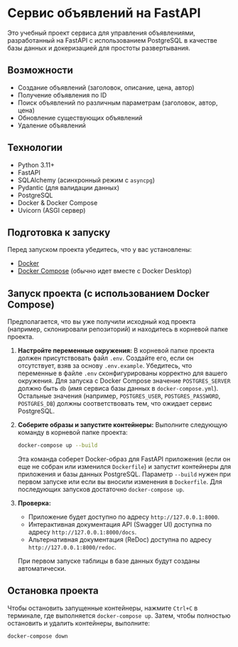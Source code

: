 # Сервис объявлений на FastAPI

Это учебный проект сервиса для управления объявлениями, разработанный на FastAPI с использованием PostgreSQL в качестве базы данных и докеризацией для простоты развертывания.

## Возможности

*   Создание объявлений (заголовок, описание, цена, автор)
*   Получение объявления по ID
*   Поиск объявлений по различным параметрам (заголовок, автор, цена)
*   Обновление существующих объявлений
*   Удаление объявлений

## Технологии

*   Python 3.11+
*   FastAPI
*   SQLAlchemy (асинхронный режим с `asyncpg`)
*   Pydantic (для валидации данных)
*   PostgreSQL
*   Docker & Docker Compose
*   Uvicorn (ASGI сервер)

## Подготовка к запуску

Перед запуском проекта убедитесь, что у вас установлены:

*   [Docker](https://www.docker.com/get-started)
*   [Docker Compose](https://docs.docker.com/compose/install/) (обычно идет вместе с Docker Desktop)

## Запуск проекта (с использованием Docker Compose)

Предполагается, что вы уже получили исходный код проекта (например, склонировали репозиторий) и находитесь в корневой папке проекта.

1.  **Настройте переменные окружения:**
    В корневой папке проекта должен присутствовать файл `.env`. Создайте его, если он отсутствует, взяв за основу `.env.example`.
    Убедитесь, что переменные в файле `.env` сконфигурированы корректно для вашего окружения. Для запуска с Docker Compose значение `POSTGRES_SERVER` должно быть `db` (имя сервиса базы данных в `docker-compose.yml`). Остальные значения (например, `POSTGRES_USER`, `POSTGRES_PASSWORD`, `POSTGRES_DB`) должны соответствовать тем, что ожидает сервис PostgreSQL.

2.  **Соберите образы и запустите контейнеры:**
    Выполните следующую команду в корневой папке проекта:
    ```bash
    docker-compose up --build
    ```
    Эта команда соберет Docker-образ для FastAPI приложения (если он еще не собран или изменился `Dockerfile`) и запустит контейнеры для приложения и базы данных PostgreSQL.
    Параметр `--build` нужен при первом запуске или если вы вносили изменения в `Dockerfile`. Для последующих запусков достаточно `docker-compose up`.

3.  **Проверка:**
    *   Приложение будет доступно по адресу `http://127.0.0.1:8000`.
    *   Интерактивная документация API (Swagger UI) доступна по адресу `http://127.0.0.1:8000/docs`.
    *   Альтернативная документация (ReDoc) доступна по адресу `http://127.0.0.1:8000/redoc`.

    При первом запуске таблицы в базе данных будут созданы автоматически.

## Остановка проекта

Чтобы остановить запущенные контейнеры, нажмите `Ctrl+C` в терминале, где выполняется `docker-compose up`.
Затем, чтобы полностью остановить и удалить контейнеры, выполните:
```bash
docker-compose down